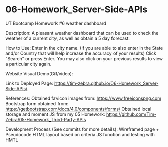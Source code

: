 # 06-Homework_Server-Side-APIs
UT Bootcamp Homework #6 weather dashboard

Description:
A pleasant weather dashboard that can be used to check the weather of a current city, as well as obtain a 5 day forecast. 

How to Use:
Enter in the city name.
(If you are able to also enter in the State and/or Country that will help increase the accuracy of your results)
Click "Search" or press Enter.
You may also click on your previous results to view a particular city again.

Website Visual Demo(Gif/video):


Link to Deployed Page:
https://tim-zebra.github.io/06-Homework_Server-Side-APIs/

References:
Obtained favicon images from: https://www.freeiconspng.com
Bootstrap form obtained from: https://getbootstrap.com/docs/4.0/components/forms/
Obtained local storage and moment JS from my 05 Homework: https://github.com/Tim-Zebra/05-Homework_Third-Party-APIs

Development Process (See commits for more details):
Wireframed page + Pseudocode
HTML layout based on criteria
JS function and testing with HMTL
